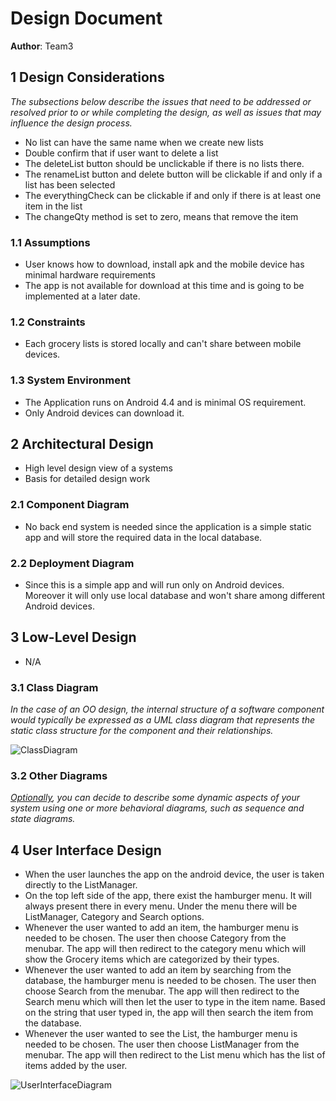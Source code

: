 # Design Document

**Author**: Team3

## 1 Design Considerations

*The subsections below describe the issues that need to be addressed or resolved prior to or while completing the design, as well as issues that may influence the design process.*

- No list can have the same name when we create new lists
- Double confirm that if user want to delete a list
- The deleteList button should be unclickable if there is no lists there.
- The renameList button and delete button will be clickable if and only if a list has been selected
- The everythingCheck can be clickable if and only if there is at least one item in the list
- The changeQty method is set to zero, means that remove the item

### 1.1 Assumptions
 - User knows how to download, install apk and the mobile device has  minimal hardware requirements
 - The app is not available for download at this time and is going to be implemented at a later date.

### 1.2 Constraints
  - Each grocery lists is stored locally and can't share between mobile devices.

### 1.3 System Environment

  - The Application runs on Android 4.4 and is minimal OS requirement. 
  - Only Android devices can download it.

## 2 Architectural Design

  - High level design view of a systems
  - Basis for detailed design work

### 2.1 Component Diagram

  - No back end system is needed since the application is a simple static app and will store the required data in the local database. 

### 2.2 Deployment Diagram

- Since this is a simple app and will run only on Android devices. Moreover it will only use local database and won't share among different Android devices.

## 3 Low-Level Design

- N/A

### 3.1 Class Diagram
*In the case of an OO design, the internal structure of a software component would typically be expressed as a UML class diagram that represents the static class structure for the component and their relationships.*

![ClassDiagram](https://github.com/qc-se-spring2019/370Spring19Team3/blob/master/GroupProject/Design-Team/Team%20Design.jpg)

### 3.2 Other Diagrams

*<u>Optionally</u>, you can decide to describe some dynamic aspects of your system using one or more behavioral diagrams, such as sequence and state diagrams.*

## 4 User Interface Design
- When the user launches the app on the android device, the user is taken directly to the ListManager.
- On the top left side of the app, there exist the hamburger menu. It will always present there in every menu. Under the menu there will be ListManager, Category and Search options.
- Whenever the user wanted to add an item, the hamburger menu is needed to be chosen. The user then choose Category from the menubar. The app will then redirect to the category menu which will show the Grocery items which are categorized by their types.  
- Whenever the user wanted to add an item by searching from the database, the hamburger menu is needed to be chosen. The user then choose Search from the menubar. The app will then redirect to the Search menu which will then let the user to type in the item name. Based on the string that user typed in, the app will then search the item from the database.  
- Whenever the user wanted to see the List, the hamburger menu is needed to be chosen. The user then choose ListManager from the menubar. The app will then redirect to the List menu which has the list of items added by the user.  


 ![UserInterfaceDiagram](https://github.com/qc-se-spring2019/370Spring19Team3/blob/master/GroupProject/Docs/UserInterfaceDiagram.jpg)